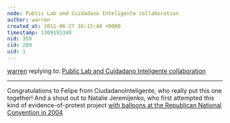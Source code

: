 ```yaml
---
node: Public Lab and Cuidadano Inteligente collaboration
author: warren
created_at: 2011-06-27 16:15:40 +0000
timestamp: 1309191340
nid: 359
cid: 289
uid: 1
---
```




[warren](../profile/warren) replying to: [Public Lab and Cuidadano Inteligente collaboration](../notes/shannon/6-27-2011/public-lab-and-cuidadano-inteligente-collaboration)

----
Congratulations to Felipe from CiudadanoInteligente, who really put this one together! And a shout out to Natalie Jeremijenko, who first attempted this kind of evidence-of-protest project [with balloons at the Republican National Convention in 2004](http://www.wired.com/culture/lifestyle/news/2004/08/64720)